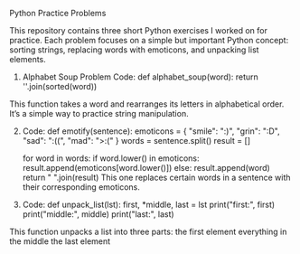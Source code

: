 Python Practice Problems

This repository contains three short Python exercises I worked on for practice. Each problem focuses on a simple but important Python concept: sorting strings, replacing words with emoticons, and unpacking list elements.  

1.  Alphabet Soup Problem
Code:
   def alphabet_soup(word):
    return ''.join(sorted(word))
    
This function takes a word and rearranges its letters in alphabetical order.  
It’s a simple way to practice string manipulation.

2. Code:
def emotify(sentence):
    emoticons = {
        "smile": ":)",
        "grin": ":D",
        "sad": ":((",
        "mad": ">:("
    }
    words = sentence.split()
    result = []
    
    for word in words:
        if word.lower() in emoticons:
            result.append(emoticons[word.lower()])
        else:
            result.append(word)
   return " ".join(result)
   This one replaces certain words in a sentence with their corresponding emoticons.
   
3. Code: 
    def unpack_list(lst):
    first, *middle, last = lst
    print("first:", first)
    print("middle:", middle)
    print("last:", last)

  This function unpacks a list into three parts:
 the first element
 everything in the middle
 the last element

